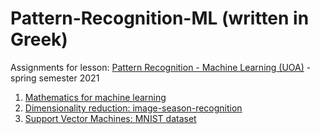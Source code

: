 # Pattern-Recognition-ML (written in Greek)

Assignments for lesson: [Pattern Recognition - Machine Learning (UOA)](https://www.di.uoa.gr/en/studies/undergraduate/417) - spring semester 2021

1. [Mathematics for machine learning](https://github.com/VasiaKoum/Pattern-Recognition-ML/blob/main/machine_learning_maths.ipynb)
2. [Dimensionality reduction: image-season-recognition](https://github.com/VasiaKoum/Pattern-Recognition-ML/blob/main/image_season_recognition.ipynb)
3. [Support Vector Machines: MNIST dataset](https://github.com/VasiaKoum/Pattern-Recognition-ML/blob/main/support_vector_machines.ipynb)
